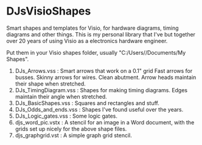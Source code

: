 # DJsVisioShapes
Smart shapes and templates for Visio, for hardware diagrams, timing diagrams and other things.
This is my personal library that I've but together over 20 years of using Visio as a electronics hardware engineer.

Put them in your Visio shapes folder, usually "C:/Users/<username>/Documents/My Shapes".

1. DJs_Arrows.vss : Smart arrows that work on a 0.1" grid
Fast arrows for busses. Skinny arrows for wires. Clean abutment. Arrow heads maintain their shape when stretched.
2. DJs_TimingDiagram.vss : Shapes for making timing diagrams. Edges maintain their angle when stretched.
3. DJs_BasicShapes.vss : Squares and rectangles and stuff.
4. DJs_Odds_and_ends.vss : Shapes I've found useful over the years.
5. DJs_Logic_gates.vss : Some logic gates.
6. djs_word_pic.vstx : A stencil for an image in a Word document, with the grids set up nicely for
the above shape files.
7. djs_graphgrid.vst : A simple graph grid stencil.

